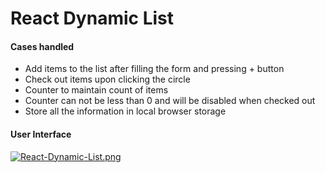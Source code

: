 # React Dynamic List 

<h4>Cases handled</h4>

<ul>
  <li>Add items to the list after filling the form and pressing + button</li>
  <li>Check out items upon clicking the circle</li>
  <li>Counter to maintain count of items</li>
  <li>Counter can not be less than 0 and will be disabled when checked out</li>
  <li>Store all the information in local browser storage</li>
</ul>

<h4>User Interface</h4>

[![React-Dynamic-List.png](https://i.postimg.cc/x8QKvgZw/React-Dynamic-List.png)](https://postimg.cc/Q969sghm)


